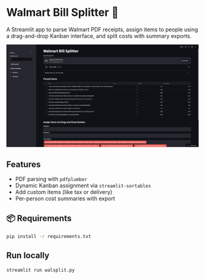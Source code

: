 # Walmart Bill Splitter 🧾

A Streamlit app to parse Walmart PDF receipts, assign items to people using a drag-and-drop Kanban interface, and split costs with summary exports.

![Walsplit Webpage](Walsplit-Page.png)

## Features

- PDF parsing with `pdfplumber`
- Dynamic Kanban assignment via `streamlit-sortables`
- Add custom items (like tax or delivery)
- Per-person cost summaries with export

## 📦 Requirements

```bash
pip install -r requirements.txt
```

## Run locally

```bash
streamlit run walsplit.py
```

